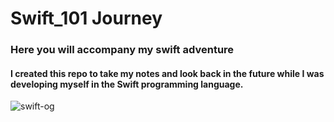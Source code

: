 # Swift_101 Journey

### Here you will accompany my swift adventure

#### I created this repo to take my notes and look back in the future while I was developing myself in the Swift programming language.

![swift-og](https://user-images.githubusercontent.com/102226254/207297138-6adca512-2273-421a-afa4-02d4595f066e.png)
